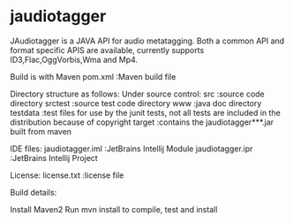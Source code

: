 # jaudiotagger
JAudiotagger is a JAVA API for audio metatagging. Both a common API and format specific APIS are available, currently supports
ID3,Flac,OggVorbis,Wma and Mp4.

Build is with Maven
 pom.xml              :Maven build file

Directory structure as follows:
 Under source control:
 src                  :source code directory 
 srctest              :source test code directory
 www                  :java doc directory
 testdata             :test files for use by the junit tests, not all tests are included in the distribution because of copyright
 target               :contains the jaudiotagger***.jar built from maven

IDE files:
 jaudiotagger.iml     :JetBrains Intellij Module
 jaudiotagger.ipr     :JetBrains Intellij Project

License:
 license.txt :license file
 
 
Build details:

Install Maven2
Run
  mvn install
to compile, test and install

